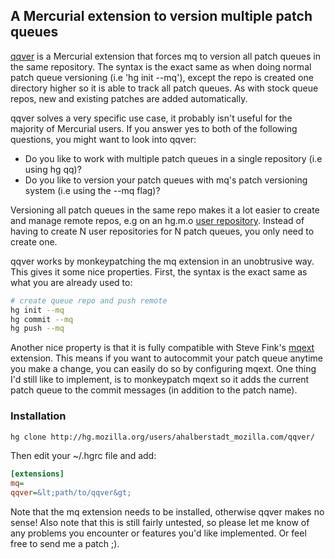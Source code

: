 ## A Mercurial extension to version multiple patch queues

[qqver][1] is a Mercurial extension that forces mq to version all patch queues in the same
repository. The syntax is the exact same as when doing normal patch queue versioning (i.e 'hg init
--mq'), except the repo is created one directory higher so it is able to track all patch queues. As
with stock queue repos, new and existing patches are added automatically.

qqver solves a very specific use case, it probably isn't useful for the majority of Mercurial users.
If you answer yes to both of the following questions, you might want to look into qqver:

* Do you like to work with multiple patch queues in a single repository (i.e using hg qq)?
* Do you like to version your patch queues with mq's patch versioning system (i.e using the --mq flag)?

Versioning all patch queues in the same repo makes it a lot easier to create and manage remote
repos, e.g on an hg.m.o [user repository][2]. Instead of having to create N user repositories for N
patch queues, you only need to create one.

qqver works by monkeypatching the mq extension in an unobtrusive way. This gives it some nice
properties. First, the syntax is the exact same as what you are already used to:

```bash
# create queue repo and push remote
hg init --mq
hg commit --mq
hg push --mq
```

Another nice property is that it is fully compatible with Steve Fink's [mqext][3] extension. This
means if you want to autocommit your patch queue anytime you make a change, you can easily do so by
configuring mqext. One thing I'd still like to implement, is to monkeypatch mqext so it adds the
current patch queue to the commit messages (in addition to the patch name).

### Installation

```bash
hg clone http://hg.mozilla.org/users/ahalberstadt_mozilla.com/qqver/
```

Then edit your ~/.hgrc file and add:

```ini
[extensions]
mq=
qqver=&lt;path/to/qqver&gt;
```

Note that the mq extension needs to be installed, otherwise qqver makes no sense! Also note that
this is still fairly untested, so please let me know of any problems you encounter or features you'd
like implemented. Or feel free to send me a patch ;).

[1]: http://hg.mozilla.org/users/ahalberstadt_mozilla.com/qqver/
[2]: https://developer.mozilla.org/en-US/docs/Creating_Mercurial_User_Repositories#Mercurial_Queue_User_Repository_Workflow
[3]: https://bitbucket.org/sfink/mqext
